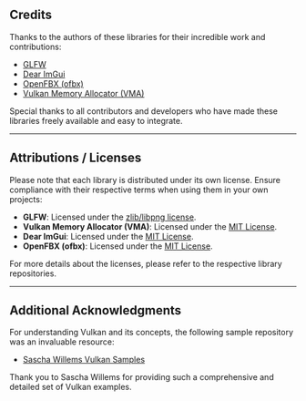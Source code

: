 ## Credits
Thanks to the authors of these libraries for their incredible work and contributions:  
- [GLFW](https://github.com/glfw/glfw)  
- [Dear ImGui](https://github.com/ocornut/imgui)  
- [OpenFBX (ofbx)](https://github.com/nem0/OpenFBX)  
- [Vulkan Memory Allocator (VMA)](https://github.com/GPUOpen-LibrariesAndSDKs/VulkanMemoryAllocator)  

Special thanks to all contributors and developers who have made these libraries freely available and easy to integrate.

---

## Attributions / Licenses
Please note that each library is distributed under its own license. Ensure compliance with their respective terms when using them in your own projects:  

- **GLFW**: Licensed under the [zlib/libpng license](https://github.com/glfw/glfw/blob/master/LICENSE.md).  
- **Vulkan Memory Allocator (VMA)**: Licensed under the [MIT License](https://github.com/GPUOpen-LibrariesAndSDKs/VulkanMemoryAllocator/blob/master/LICENSE.txt).  
- **Dear ImGui**: Licensed under the [MIT License](https://github.com/ocornut/imgui/blob/master/LICENSE.txt).  
- **OpenFBX (ofbx)**: Licensed under the [MIT License](https://github.com/nem0/OpenFBX/blob/master/LICENSE).  

For more details about the licenses, please refer to the respective library repositories.

---

## Additional Acknowledgments
For understanding Vulkan and its concepts, the following sample repository was an invaluable resource:  
- [Sascha Willems Vulkan Samples](https://github.com/SaschaWillems/Vulkan)  

Thank you to Sascha Willems for providing such a comprehensive and detailed set of Vulkan examples.
